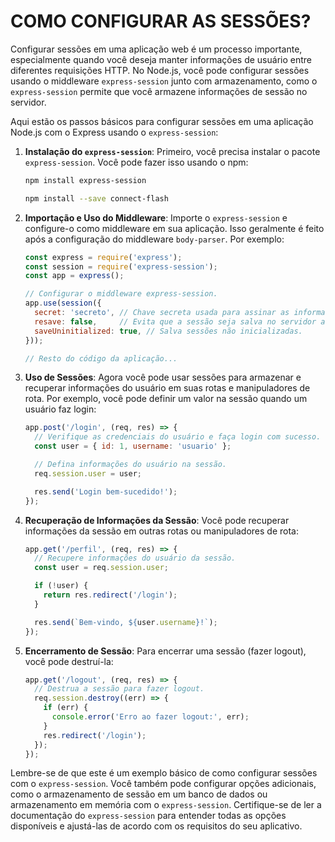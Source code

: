 # COMO CONFIGURAR AS SESSÕES?
Configurar sessões em uma aplicação web é um processo importante, especialmente quando você deseja manter informações de usuário entre diferentes requisições HTTP. No Node.js, você pode configurar sessões usando o middleware `express-session` junto com armazenamento, como o `express-session` permite que você armazene informações de sessão no servidor.

Aqui estão os passos básicos para configurar sessões em uma aplicação Node.js com o Express usando o `express-session`:

1. **Instalação do `express-session`**: Primeiro, você precisa instalar o pacote `express-session`. Você pode fazer isso usando o npm:

   ```bash
   npm install express-session
   ```

   ```bash
   npm install --save connect-flash
   ```

2. **Importação e Uso do Middleware**: Importe o `express-session` e configure-o como middleware em sua aplicação. Isso geralmente é feito após a configuração do middleware `body-parser`. Por exemplo:

   ```javascript
   const express = require('express');
   const session = require('express-session');
   const app = express();

   // Configurar o middleware express-session.
   app.use(session({
     secret: 'secreto', // Chave secreta usada para assinar as informações da sessão.
     resave: false,     // Evita que a sessão seja salva no servidor a cada requisição.
     saveUninitialized: true, // Salva sessões não inicializadas.
   }));

   // Resto do código da aplicação...
   ```

3. **Uso de Sessões**: Agora você pode usar sessões para armazenar e recuperar informações do usuário em suas rotas e manipuladores de rota. Por exemplo, você pode definir um valor na sessão quando um usuário faz login:

   ```javascript
   app.post('/login', (req, res) => {
     // Verifique as credenciais do usuário e faça login com sucesso.
     const user = { id: 1, username: 'usuario' };

     // Defina informações do usuário na sessão.
     req.session.user = user;

     res.send('Login bem-sucedido!');
   });
   ```

4. **Recuperação de Informações da Sessão**: Você pode recuperar informações da sessão em outras rotas ou manipuladores de rota:

   ```javascript
   app.get('/perfil', (req, res) => {
     // Recupere informações do usuário da sessão.
     const user = req.session.user;

     if (!user) {
       return res.redirect('/login');
     }

     res.send(`Bem-vindo, ${user.username}!`);
   });
   ```

5. **Encerramento de Sessão**: Para encerrar uma sessão (fazer logout), você pode destruí-la:

   ```javascript
   app.get('/logout', (req, res) => {
     // Destrua a sessão para fazer logout.
     req.session.destroy((err) => {
       if (err) {
         console.error('Erro ao fazer logout:', err);
       }
       res.redirect('/login');
     });
   });
   ```

Lembre-se de que este é um exemplo básico de como configurar sessões com o `express-session`. Você também pode configurar opções adicionais, como o armazenamento de sessão em um banco de dados ou armazenamento em memória com o `express-session`. Certifique-se de ler a documentação do `express-session` para entender todas as opções disponíveis e ajustá-las de acordo com os requisitos do seu aplicativo.